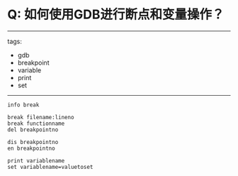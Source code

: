 # Q: 如何使用GDB进行断点和变量操作？

---
tags:
  - gdb
  - breakpoint
  - variable
  - print
  - set
---
```shell
info break

break filename:lineno
break functionname
del breakpointno

dis breakpointno
en breakpointno

print variablename
set variablename=valuetoset
```
